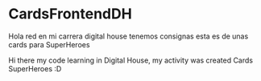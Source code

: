 # CardsFrontendDH
Hola red en mi carrera digital house tenemos consignas esta es de unas cards para SuperHeroes

Hi there my code learning in Digital House, my activity was created Cards SuperHeroes :D 
